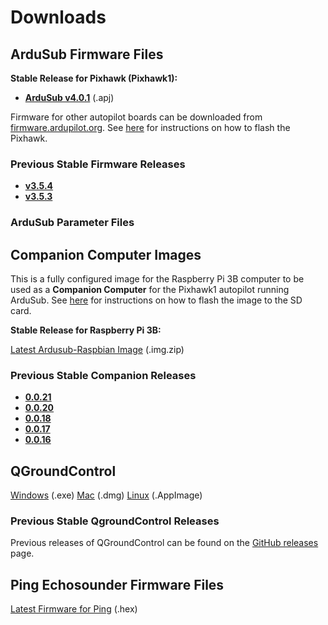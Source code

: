 # Downloads

## ArduSub Firmware Files

**Stable Release for Pixhawk (Pixhawk1):** 

* **[ArduSub v4.0.1](https://firmware.ardupilot.org/Sub/stable/Pixhawk1/ardusub.apj)** (.apj)

Firmware for other autopilot boards can be downloaded from [firmware.ardupilot.org](https://firmware.ardupilot.org/). See [here](/quick-start/installing-ardusub.md#without-a-companion-computer-manual-installation) for instructions on how to flash the Pixhawk.

### Previous Stable Firmware Releases

* **[v3.5.4](https://firmware.ardupilot.org/Sub/stable-3.5.4/PX4/ArduSub-v2.px4)**
* **[v3.5.3](https://firmware.ardupilot.org/Sub/stable-3.5.3/PX4/ArduSub-v2.px4)**

### ArduSub Parameter Files

## Companion Computer Images

This is a fully configured image for the Raspberry Pi 3B computer to be used as a **Companion Computer** for the Pixhawk1 autopilot running ArduSub. See [here](https://www.ardusub.com/getting-started/installation.html#raspberry-pi) for instructions on how to flash the image to the SD card.

**Stable Release for Raspberry Pi 3B:**

<i class="fa fa-download" aria-hidden="true"></i> [Latest Ardusub-Raspbian Image](https://s3.amazonaws.com/downloads.bluerobotics.com/Pi/stable/ardusub-raspbian.img.zip) (.img.zip)

### Previous Stable Companion Releases

* **[0.0.21](https://s3.amazonaws.com/downloads.bluerobotics.com/Pi/0.0.21/0.0.21.img.zip)**
* **[0.0.20](https://s3.amazonaws.com/downloads.bluerobotics.com/Pi/0.0.20/0.0.20.img.zip)**
* **[0.0.18](https://s3.amazonaws.com/downloads.bluerobotics.com/Pi/0.0.18/0.0.18.img.zip)**
* **[0.0.17](https://s3.amazonaws.com/downloads.bluerobotics.com/Pi/0.0.17/0.0.17.img.zip)**
* **[0.0.16](https://s3.amazonaws.com/downloads.bluerobotics.com/Pi/0.0.16/0.0.16.img.zip)**

## QGroundControl

<i class="fa fa-download" aria-hidden="true"></i> [Windows](https://s3.amazonaws.com/downloads.bluerobotics.com/QGC/latest/QGroundControl-installer.exe) (.exe)
<i class="fa fa-download" aria-hidden="true"></i> [Mac](https://s3.amazonaws.com/downloads.bluerobotics.com/QGC/latest/QGroundControl.dmg) (.dmg)
<i class="fa fa-download" aria-hidden="true"></i> [Linux](https://s3.amazonaws.com/downloads.bluerobotics.com/QGC/latest/QGroundControl.AppImage) (.AppImage)

### Previous Stable QgroundControl Releases

Previous releases of QGroundControl can be found on the [GitHub releases](https://github.com/mavlink/qgroundcontrol/releases) page.

## Ping Echosounder Firmware Files

<i class="fa fa-download" aria-hidden="true"></i> [Latest Firmware for Ping](https://github.com/bluerobotics/ping-firmware/blob/master/ping1d/Ping-V3.28_auto.hex) (.hex)



